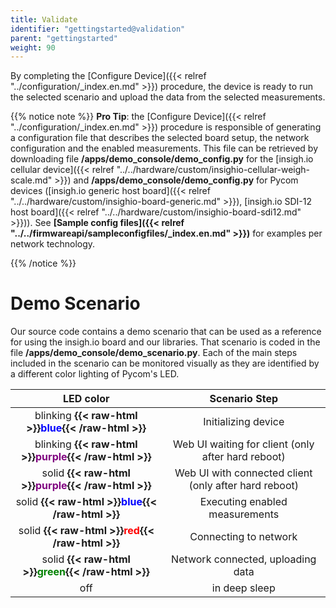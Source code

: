 ```yaml
---
title: Validate
identifier: "gettingstarted@validation"
parent: "gettingstarted"
weight: 90
---
```


By completing the [Configure Device]({{< relref "../configuration/_index.en.md" >}}) procedure, the device is ready to run the selected scenario and upload the data from the selected measurements.

{{% notice note %}}
**Pro Tip**: the [Configure Device]({{< relref "../configuration/_index.en.md" >}}) procedure is responsible of generating a configuration file that describes the selected board setup, the network configuration and the enabled measurements. This file can be retrieved by downloading file **/apps/demo_console/demo_config.py** for the [insigh.io cellular device]({{< relref "../../hardware/custom/insighio-cellular-weigh-scale.md" >}}) and **/apps/demo_console/demo_config.py** for Pycom devices ([insigh.io generic host board]({{< relref "../../hardware/custom/insighio-board-generic.md" >}}), [insigh.io SDI-12 host board]({{< relref "../../hardware/custom/insighio-board-sdi12.md" >}})). See **[Sample config files]({{< relref "../../firmwareapi/sampleconfigfiles/_index.en.md" >}})** for examples per network technology.

{{% /notice %}}

# Demo Scenario

Our source code contains a demo scenario that can be used as a reference for using the insigh.io board and our libraries. That scenario is coded in the file **/apps/demo_console/demo_scenario.py**. Each of the main steps included in the scenario can be monitored visually as they are identified by a different color lighting of Pycom's LED.

|                                        LED color                                         |                     Scenario Step                     |
| :--------------------------------------------------------------------------------------: | :---------------------------------------------------: |
|  blinking **{{< raw-html >}}<span style="color: #0000FF">blue</span>{{< /raw-html >}}**  |                  Initializing device                  |
| blinking **{{< raw-html >}}<span style="color: #800080">purple</span>{{< /raw-html >}}** |  Web UI waiting for client (only after hard reboot)   |
|  solid **{{< raw-html >}}<span style="color: #800080">purple</span>{{< /raw-html >}}**   | Web UI with connected client (only after hard reboot) |
|   solid **{{< raw-html >}}<span style="color: #0000FF">blue</span>{{< /raw-html >}}**    |            Executing enabled measurements             |
|    solid **{{< raw-html >}}<span style="color: #FF0000">red</span>{{< /raw-html >}}**    |                 Connecting to network                 |
|   solid **{{< raw-html >}}<span style="color: #008000">green</span>{{< /raw-html >}}**   |           Network connected, uploading data           |
|                                           off                                            |                     in deep sleep                     |

<!-- Follows an example video shows how the LED colouring is affected based on the scenario progress. Key points of the video are:

- In step 6 of Web UI, **Finish** button is pressed
- Device will reboot to start running the scenario
- Connect to the network through the typical SSID to regain network connectivity
- Device gets initialized, reads sensors and uploads data
- Switch the view to console.insigh.io tab where the **Device Info** view is still open
- In the **Live View** section of the page, the uploaded data will be displayed as soon as they are processed
- **Device Info** view will be updated automatically with each incoming message.

{{< video src="demo-scenario" >}} -->

